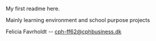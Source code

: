 My first readme here. 

Mainly learning environment and school purpose projects 

Felicia Favrholdt -- cph-ff62@cphbusiness.dk 
